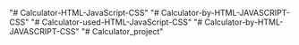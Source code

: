 "# Calculator-HTML-JavaScript-CSS" 
"# Calculator-by-HTML-JAVASCRIPT-CSS" 
"# Calculator-used-HTML-JavaScript-CSS" 
"# Calculator-by-HTML-JAVASCRIPT-CSS" 
"# Calculator_project" 
